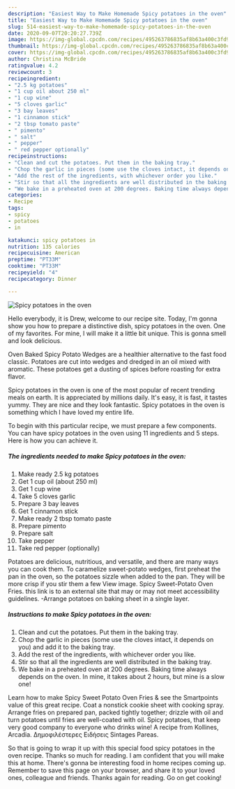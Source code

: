 ```yaml
---
description: "Easiest Way to Make Homemade Spicy potatoes in the oven"
title: "Easiest Way to Make Homemade Spicy potatoes in the oven"
slug: 514-easiest-way-to-make-homemade-spicy-potatoes-in-the-oven
date: 2020-09-07T20:20:27.739Z
image: https://img-global.cpcdn.com/recipes/495263786835af8b63a400c3fd9599b5/751x532cq70/spicy-potatoes-in-the-oven-recipe-main-photo.jpg
thumbnail: https://img-global.cpcdn.com/recipes/495263786835af8b63a400c3fd9599b5/751x532cq70/spicy-potatoes-in-the-oven-recipe-main-photo.jpg
cover: https://img-global.cpcdn.com/recipes/495263786835af8b63a400c3fd9599b5/751x532cq70/spicy-potatoes-in-the-oven-recipe-main-photo.jpg
author: Christina McBride
ratingvalue: 4.2
reviewcount: 3
recipeingredient:
- "2.5 kg potatoes"
- "1 cup oil about 250 ml"
- "1 cup wine"
- "5 cloves garlic"
- "3 bay leaves"
- "1 cinnamon stick"
- "2 tbsp tomato paste"
- " pimento"
- " salt"
- " pepper"
- " red pepper optionally"
recipeinstructions:
- "Clean and cut the potatoes. Put them in the baking tray."
- "Chop the garlic in pieces (some use the cloves intact, it depends on you) and add it to the baking tray."
- "Add the rest of the ingredients, with whichever order you like."
- "Stir so that all the ingredients are well distributed in the baking tray."
- "We bake in a preheated oven at 200 degrees. Baking time always depends on the oven. In mine, it takes about 2 hours, but mine is a slow one!"
categories:
- Recipe
tags:
- spicy
- potatoes
- in

katakunci: spicy potatoes in 
nutrition: 135 calories
recipecuisine: American
preptime: "PT33M"
cooktime: "PT33M"
recipeyield: "4"
recipecategory: Dinner

---
```



![Spicy potatoes in the oven](https://img-global.cpcdn.com/recipes/495263786835af8b63a400c3fd9599b5/751x532cq70/spicy-potatoes-in-the-oven-recipe-main-photo.jpg)

Hello everybody, it is Drew, welcome to our recipe site. Today, I'm gonna show you how to prepare a distinctive dish, spicy potatoes in the oven. One of my favorites. For mine, I will make it a little bit unique. This is gonna smell and look delicious.

Oven Baked Spicy Potato Wedges are a healthier alternative to the fast food classic. Potatoes are cut into wedges and dredged in an oil mixed with aromatic. These potatoes get a dusting of spices before roasting for extra flavor.

Spicy potatoes in the oven is one of the most popular of recent trending meals on earth. It is appreciated by millions daily. It's easy, it is fast, it tastes yummy. They are nice and they look fantastic. Spicy potatoes in the oven is something which I have loved my entire life.


To begin with this particular recipe, we must prepare a few components. You can have spicy potatoes in the oven using 11 ingredients and 5 steps. Here is how you can achieve it.

<!--inarticleads1-->

##### The ingredients needed to make Spicy potatoes in the oven:

1. Make ready 2.5 kg potatoes
1. Get 1 cup oil (about 250 ml)
1. Get 1 cup wine
1. Take 5 cloves garlic
1. Prepare 3 bay leaves
1. Get 1 cinnamon stick
1. Make ready 2 tbsp tomato paste
1. Prepare  pimento
1. Prepare  salt
1. Take  pepper
1. Take  red pepper (optionally)


Potatoes are delicious, nutritious, and versatile, and there are many ways you can cook them. To caramelize sweet-potato wedges, first preheat the pan in the oven, so the potatoes sizzle when added to the pan. They will be more crisp if you stir them a few View image. Spicy Sweet-Potato Oven Fries. this link is to an external site that may or may not meet accessibility guidelines. -Arrange potatoes on baking sheet in a single layer. 

<!--inarticleads2-->

##### Instructions to make Spicy potatoes in the oven:

1. Clean and cut the potatoes. Put them in the baking tray.
1. Chop the garlic in pieces (some use the cloves intact, it depends on you) and add it to the baking tray.
1. Add the rest of the ingredients, with whichever order you like.
1. Stir so that all the ingredients are well distributed in the baking tray.
1. We bake in a preheated oven at 200 degrees. Baking time always depends on the oven. In mine, it takes about 2 hours, but mine is a slow one!


Learn how to make Spicy Sweet Potato Oven Fries &amp; see the Smartpoints value of this great recipe. Coat a nonstick cookie sheet with cooking spray. Arrange fries on prepared pan, packed tightly together; drizzle with oil and turn potatoes until fries are well-coated with oil. Spicy potatoes, that keep very good company to everyone who drinks wine! A recipe from Kollines, Arcadia. Δημοφιλέστερες Ειδήσεις Sintages Pareas. 

So that is going to wrap it up with this special food spicy potatoes in the oven recipe. Thanks so much for reading. I am confident that you will make this at home. There's gonna be interesting food in home recipes coming up. Remember to save this page on your browser, and share it to your loved ones, colleague and friends. Thanks again for reading. Go on get cooking!
